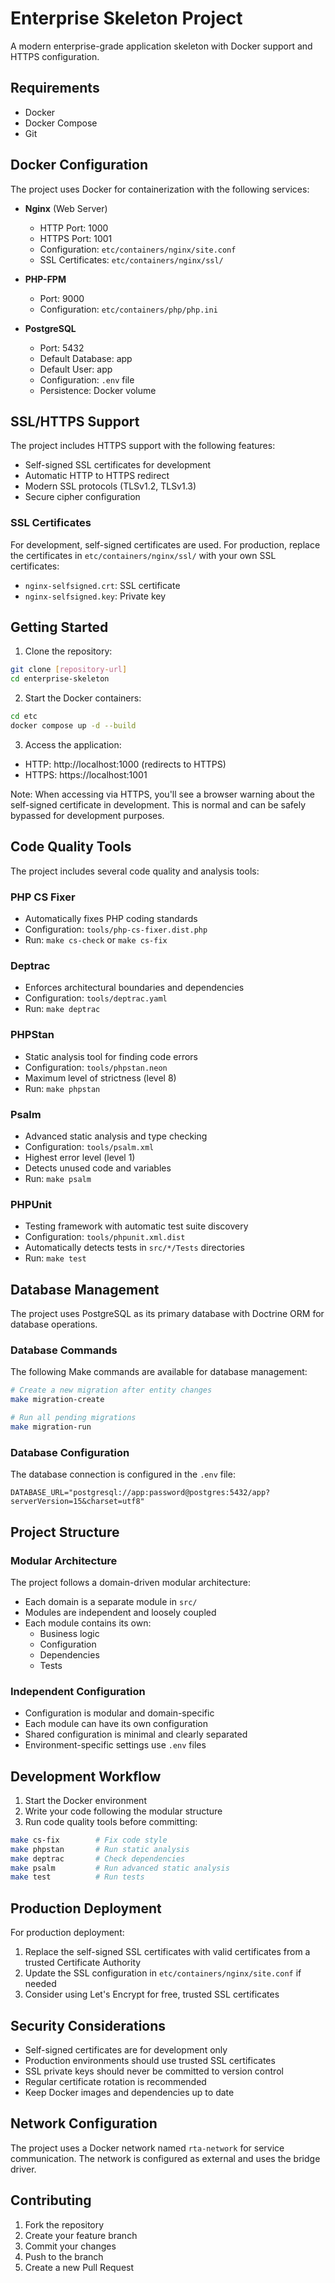 # Enterprise Skeleton Project

A modern enterprise-grade application skeleton with Docker support and HTTPS configuration.

## Requirements

- Docker
- Docker Compose
- Git

## Docker Configuration

The project uses Docker for containerization with the following services:

- **Nginx** (Web Server)
  - HTTP Port: 1000
  - HTTPS Port: 1001
  - Configuration: `etc/containers/nginx/site.conf`
  - SSL Certificates: `etc/containers/nginx/ssl/`

- **PHP-FPM**
  - Port: 9000
  - Configuration: `etc/containers/php/php.ini`

- **PostgreSQL**
  - Port: 5432
  - Default Database: app
  - Default User: app
  - Configuration: `.env` file
  - Persistence: Docker volume

## SSL/HTTPS Support

The project includes HTTPS support with the following features:

- Self-signed SSL certificates for development
- Automatic HTTP to HTTPS redirect
- Modern SSL protocols (TLSv1.2, TLSv1.3)
- Secure cipher configuration

### SSL Certificates

For development, self-signed certificates are used. For production, replace the certificates in `etc/containers/nginx/ssl/` with your own SSL certificates:
- `nginx-selfsigned.crt`: SSL certificate
- `nginx-selfsigned.key`: Private key

## Getting Started

1. Clone the repository:
```bash
git clone [repository-url]
cd enterprise-skeleton
```

2. Start the Docker containers:
```bash
cd etc
docker compose up -d --build
```

3. Access the application:
- HTTP: http://localhost:1000 (redirects to HTTPS)
- HTTPS: https://localhost:1001

Note: When accessing via HTTPS, you'll see a browser warning about the self-signed certificate in development. This is normal and can be safely bypassed for development purposes.

## Code Quality Tools

The project includes several code quality and analysis tools:

### PHP CS Fixer
- Automatically fixes PHP coding standards
- Configuration: `tools/php-cs-fixer.dist.php`
- Run: `make cs-check` or `make cs-fix`

### Deptrac
- Enforces architectural boundaries and dependencies
- Configuration: `tools/deptrac.yaml`
- Run: `make deptrac`

### PHPStan
- Static analysis tool for finding code errors
- Configuration: `tools/phpstan.neon`
- Maximum level of strictness (level 8)
- Run: `make phpstan`

### Psalm
- Advanced static analysis and type checking
- Configuration: `tools/psalm.xml`
- Highest error level (level 1)
- Detects unused code and variables
- Run: `make psalm`

### PHPUnit
- Testing framework with automatic test suite discovery
- Configuration: `tools/phpunit.xml.dist`
- Automatically detects tests in `src/*/Tests` directories
- Run: `make test`

## Database Management

The project uses PostgreSQL as its primary database with Doctrine ORM for database operations.

### Database Commands

The following Make commands are available for database management:

```bash
# Create a new migration after entity changes
make migration-create

# Run all pending migrations
make migration-run
```

### Database Configuration

The database connection is configured in the `.env` file:
```
DATABASE_URL="postgresql://app:password@postgres:5432/app?serverVersion=15&charset=utf8"
```

## Project Structure

### Modular Architecture
The project follows a domain-driven modular architecture:
- Each domain is a separate module in `src/`
- Modules are independent and loosely coupled
- Each module contains its own:
  - Business logic
  - Configuration
  - Dependencies
  - Tests

### Independent Configuration
- Configuration is modular and domain-specific
- Each module can have its own configuration
- Shared configuration is minimal and clearly separated
- Environment-specific settings use `.env` files

## Development Workflow

1. Start the Docker environment
2. Write your code following the modular structure
3. Run code quality tools before committing:
```bash
make cs-fix        # Fix code style
make phpstan       # Run static analysis
make deptrac       # Check dependencies
make psalm         # Run advanced static analysis
make test          # Run tests
```

## Production Deployment

For production deployment:

1. Replace the self-signed SSL certificates with valid certificates from a trusted Certificate Authority
2. Update the SSL configuration in `etc/containers/nginx/site.conf` if needed
3. Consider using Let's Encrypt for free, trusted SSL certificates

## Security Considerations

- Self-signed certificates are for development only
- Production environments should use trusted SSL certificates
- SSL private keys should never be committed to version control
- Regular certificate rotation is recommended
- Keep Docker images and dependencies up to date

## Network Configuration

The project uses a Docker network named `rta-network` for service communication. The network is configured as external and uses the bridge driver.

## Contributing

1. Fork the repository
2. Create your feature branch
3. Commit your changes
4. Push to the branch
5. Create a new Pull Request
